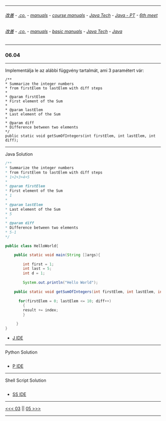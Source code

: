 
---

###### [改善](https://github.com/ttltrk/0C/blob/master/README.MD) - [.co.](https://github.com/ttltrk/PRG/blob/master/CODING.MD) - [manuals](https://github.com/ttltrk/PRG/blob/master/MAN.MD) - [course manuals](https://github.com/ttltrk/PRG/blob/master/COUR_MAN.MD) - [Java Tech](https://github.com/ttltrk/PRG/blob/master/JAVA/DOC/CM/JT.MD) - [Java - PT](https://github.com/ttltrk/PRG/blob/master/JAVA/DOC/BJM/TOMI/JJ.MD) - [6th meet](https://github.com/ttltrk/PRG/blob/master/JAVA/DOC/BJM/TOMI/06/06.MD) 

###### [改善](https://github.com/ttltrk/0C/blob/master/README.MD) - [.co.](https://github.com/ttltrk/PRG/blob/master/CODING.MD) - [manuals](https://github.com/ttltrk/PRG/blob/master/MAN.MD) - [basic manuals](https://github.com/ttltrk/PRG/blob/master/MANUALS.MD) - [Java Tech](https://github.com/ttltrk/PRG/blob/master/JAVA/DOC/JT/JT.MD) - [Java](https://github.com/ttltrk/PRG/blob/master/JAVA/DOC/OJM/OJM.MD)

---

### 06.04

---

Implementálja le az alábbi függvény tartalmát, ami 3 paramétert vár:

```
/**
* Summarize the integer numbers
* from firstElem to lastElem with diff steps
*
* @param firstElem
* First element of the Sum
*
* @param lastElem
* Last element of the Sum
*
* @param diff
* Difference between two elements
*/
public static void getSumOfIntegers(int firstElem, int lastElem, int diff);
```

---

Java Solution

```java
/**
* Summarize the integer numbers
* from firstElem to lastElem with diff steps
* 1+2+3+4+5
*
* @param firstElem
* First element of the Sum
* 1
*
* @param lastElem
* Last element of the Sum
* 5
*
* @param diff
* Difference between two elements
* 5-1
*/

public class HelloWorld{

    public static void main(String []args){
        
        int first = 1;
        int last = 5;
        int d = 1;
    
        System.out.println("Hello World");
        
    public static void getSumOfIntegers(int firstElem, int lastElem, int diff);
    
      for(firstElem = 0; lastElem <= 10; diff++)
        {
        result += index;
        }

     }
}
```

* [J IDE](https://www.tutorialspoint.com/compile_java_online.php) 

---

Python Solution

```python

```

* [P IDE](https://repl.it/@ttltrknet/YummyRedMp3)

---

Shell Script Solution

```shell

```

* [SS IDE](http://rextester.com/l/bash_online_compiler)

---

[<<< 03](https://github.com/ttltrk/PRG/blob/master/JAVA/DOC/BJM/TOMI/06/03/03.MD) ||
[05 >>>](https://github.com/ttltrk/PRG/blob/master/JAVA/DOC/BJM/TOMI/06/05/05.MD)

---
